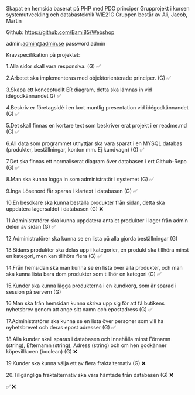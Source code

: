 
 Skapat en hemsida baserat på PHP med PDO principer
 Grupprojekt i kursen systemutveckling och databasteknik WIE21G
 Gruppen består av Ali, Jacob, Martin

Github: https://github.com/Bami85/Webshop

admin:admin@admin.se
password:admin

Kravspecifikation på projektet:

 1.Alla sidor skall vara responsiva. (G) ✅

 2.Arbetet ska implementeras med objektorienterade principer. (G) ✅

 3.Skapa ett konceptuellt ER diagram, detta ska lämnas in vid idégodkännandet G) ✅

 4.Beskriv er företagsidé i en kort muntlig presentation vid idégodkännandet (G) ✅

 5.Det skall finnas en kortare text som beskriver erat projekt i er readme.md (G) ✅

 6.All data som programmet utnyttjar ska vara sparat i en MYSQL databas (produkter, beställningar, konton mm. Ej kundvagn) (G) ✅

 7.Det ska finnas ett normaliserat diagram över databasen i ert Github-Repo (G) ✅

 8.Man ska kunna logga in som administratör i systemet (G) ✅

 9.Inga Lösenord får sparas i klartext i databasen (G) ✅

 10.En besökare ska kunna beställa produkter från sidan, detta ska uppdatera lagersaldot i databasen (G) ❌

 11.Administratörer ska kunna uppdatera antalet produkter i lager från admin delen av sidan (G) ✅

 12.Administratörer ska kunna se en lista på alla gjorda beställningar (G)

 13.Sidans produkter ska delas upp i kategorier, en produkt ska tillhöra minst en kategori, men kan tillhöra flera (G) ✅

 14.Från hemsidan ska man kunna se en lista över alla produkter, och man ska kunna lista bara dom produkter som tillhör en kategori (G) ✅

 15.Kunder ska kunna lägga produkterna i en kundkorg, som är sparad i session på servern (G)

16.Man ska från hemsidan kunna skriva upp sig för att få butikens nyhetsbrev genom att ange sitt namn och epostadress (G) ✅

17.Administratörer ska kunna se en lista över personer som vill ha nyhetsbrevet och deras epost adresser (G) ✅

18.Alla kunder skall sparas i databasen och innehålla minst Förnamn (string), Efternamn (string), Adress (string) och om hen godkänner köpevillkoren (boolean) (G)  ❌

19.Kunder ska kunna välja ett av flera fraktalternativ (G) ❌

20.Tillgängliga fraktalternativ ska vara hämtade från databasen (G) ❌

✅ ❌
